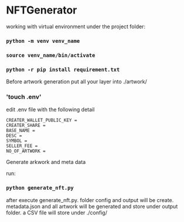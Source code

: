 # NFTGenerator

working with virtual environment under the project folder:

### `python -m venv venv_name`
### `source venv_name/bin/activate`
### `python -r pip install requirement.txt`

Before artwork generation
put all your layer into ./artwork/

### 'touch .env'
edit .env file with the following detail
```
CREATER_WALLET_PUBLIC_KEY = 
CREATER_SHARE = 
BASE_NAME = 
DESC = 
SYMBOL = 
SELLER_FEE = 
NO_OF_ARTWORK = 
```

Generate arkwork and meta data

run: 
### `python generate_nft.py`

after execute generate_nft.py. folder config and output will be create. metadata.json and all artwork will be generated and store under output folder. a CSV file will store under ./config/
